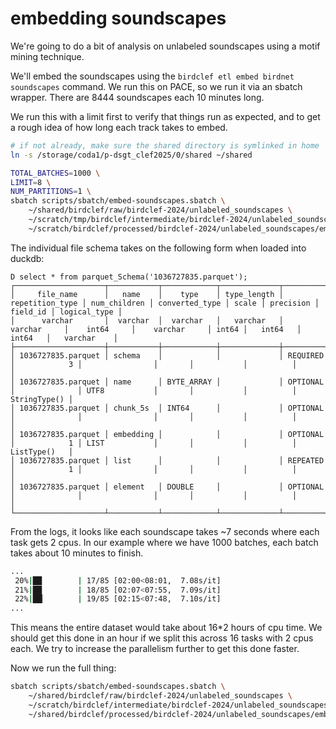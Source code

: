 # embedding soundscapes

We're going to do a bit of analysis on unlabeled soundscapes using a motif mining technique.

We'll embed the soundscapes using the `birdclef etl embed birdnet soundscapes` command.
We run this on PACE, so we run it via an sbatch wrapper.
There are 8444 soundscapes each 10 minutes long.

We run this with a limit first to verify that things run as expected, and to get a rough idea of how long each track takes to embed.

```bash
# if not already, make sure the shared directory is symlinked in home
ln -s /storage/coda1/p-dsgt_clef2025/0/shared ~/shared

TOTAL_BATCHES=1000 \
LIMIT=8 \
NUM_PARTITIONS=1 \
sbatch scripts/sbatch/embed-soundscapes.sbatch \
    ~/shared/birdclef/raw/birdclef-2024/unlabeled_soundscapes \
    ~/scratch/tmp/birdclef/intermediate/birdclef-2024/unlabeled_soundscapes/embed/birdnet \
    ~/scratch/birdclef/processed/birdclef-2024/unlabeled_soundscapes/embed/birdnet
```

The individual file schema takes on the following form when loaded into duckdb:

```
D select * from parquet_Schema('1036727835.parquet');
┌────────────────────┬───────────┬────────────┬─────────────┬─────────────────┬──────────────┬────────────────┬───────┬───────────┬──────────┬──────────────┐
│     file_name      │   name    │    type    │ type_length │ repetition_type │ num_children │ converted_type │ scale │ precision │ field_id │ logical_type │
│      varchar       │  varchar  │  varchar   │   varchar   │     varchar     │    int64     │    varchar     │ int64 │   int64   │  int64   │   varchar    │
├────────────────────┼───────────┼────────────┼─────────────┼─────────────────┼──────────────┼────────────────┼───────┼───────────┼──────────┼──────────────┤
│ 1036727835.parquet │ schema    │            │             │ REQUIRED        │            3 │                │       │           │          │              │
│ 1036727835.parquet │ name      │ BYTE_ARRAY │             │ OPTIONAL        │              │ UTF8           │       │           │          │ StringType() │
│ 1036727835.parquet │ chunk_5s  │ INT64      │             │ OPTIONAL        │              │                │       │           │          │              │
│ 1036727835.parquet │ embedding │            │             │ OPTIONAL        │            1 │ LIST           │       │           │          │ ListType()   │
│ 1036727835.parquet │ list      │            │             │ REPEATED        │            1 │                │       │           │          │              │
│ 1036727835.parquet │ element   │ DOUBLE     │             │ OPTIONAL        │              │                │       │           │          │              │
└────────────────────┴───────────┴────────────┴─────────────┴─────────────────┴──────────────┴────────────────┴───────┴───────────┴──────────┴──────────────┘
```

From the logs, it looks like each soundscape takes ~7 seconds where each task gets 2 cpus.
In our example where we have 1000 batches, each batch takes about 10 minutes to finish.

```bash
...
 20%|██        | 17/85 [02:00<08:01,  7.08s/it]
 21%|██        | 18/85 [02:07<07:55,  7.09s/it]
 22%|██▏       | 19/85 [02:15<07:48,  7.10s/it]
...
 ```

This means the entire dataset would take about 16*2 hours of cpu time.
We should get this done in an hour if we split this across 16 tasks with 2 cpus each.
We try to increase the parallelism further to get this done faster.

Now we run the full thing:

```bash
sbatch scripts/sbatch/embed-soundscapes.sbatch \
    ~/shared/birdclef/raw/birdclef-2024/unlabeled_soundscapes \
    ~/scratch/birdclef/intermediate/birdclef-2024/unlabeled_soundscapes/embed/birdnet \
    ~/shared/birdclef/processed/birdclef-2024/unlabeled_soundscapes/embed/birdnet
```

